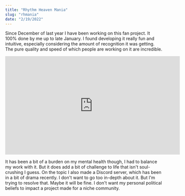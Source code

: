 ```yaml
---
title: "Rhythm Heaven Mania"
slug: "rhmania"
date: "2/19/2022"
---
```


Since December of last year I have been working on this fan project. It 100% done by me up to late January. I found developing it really fun and intuitive, especially considering the amount of recognition it was getting. The pure quality and speed of which people are working on it are incredible.

<iframe width="560" height="315" src="https://www.youtube.com/embed/7mQGVJLWILM" title="YouTube video player" frameborder="0" allow="accelerometer; autoplay; clipboard-write; encrypted-media; gyroscope; picture-in-picture" allowfullscreen></iframe>

It has been a bit of a burden on my mental health though, I had to balance my work with it. But it does add a bit of challenge to life that isn't soul-crushing I guess.
On the topic I also made a Discord server, which has been in a bit of drama recently. I don't want to go too in-depth about it. But I'm trying to resolve that. Maybe it will be fine. I don't want my personal political beliefs to impact a project made for a niche community.